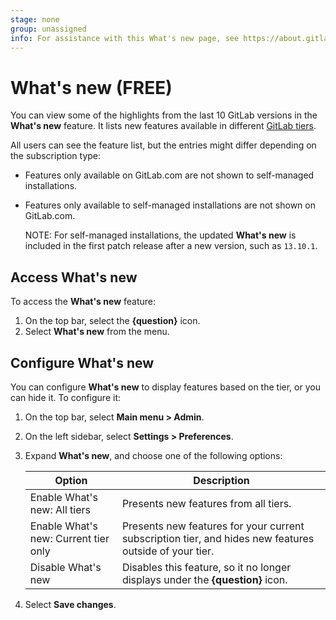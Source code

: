 ```yaml
---
stage: none
group: unassigned
info: For assistance with this What's new page, see https://about.gitlab.com/handbook/product/ux/technical-writing/#assignments-to-other-projects-and-subjects.
---
```


# What's new **(FREE)**

You can view some of the highlights from the last 10
GitLab versions in the **What's new** feature. It lists new features available in different
[GitLab tiers](https://about.gitlab.com/pricing/).

All users can see the feature list, but the entries might differ depending on the subscription type:

- Features only available on GitLab.com are not shown to self-managed installations.
- Features only available to self-managed installations are not shown on GitLab.com.

   NOTE:
   For self-managed installations, the updated **What's new** is included
   in the first patch release after a new version, such as `13.10.1`.

## Access What's new

To access the **What's new** feature:

1. On the top bar, select the **{question}** icon.
1. Select **What's new** from the menu.

## Configure What's new

You can configure **What's new** to display features based on the tier,
or you can hide it. To configure it:

1. On the top bar, select **Main menu > Admin**.
1. On the left sidebar, select **Settings > Preferences**.
1. Expand **What's new**, and choose one of the following options:

   | Option | Description |
   | ------ | ----------- |
   | Enable What's new: All tiers | Presents new features from all tiers. |
   | Enable What's new: Current tier only | Presents new features for your current subscription tier, and hides new features outside of your tier. |
   | Disable What's new | Disables this feature, so it no longer displays under the **{question}** icon. |

1. Select **Save changes**.
